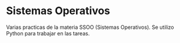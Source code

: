 # Sistemas Operativos

Varias practicas de la materia SSOO (Sistemas Operativos). Se utilizo Python para trabajar en las tareas.
